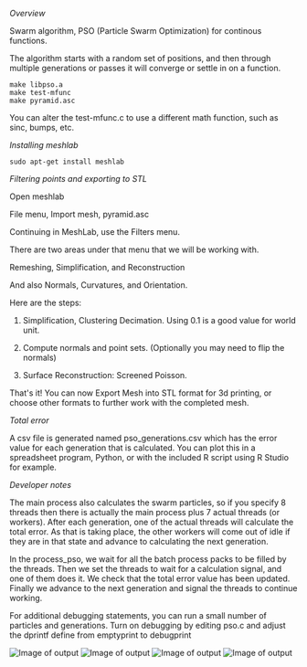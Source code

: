 
*Overview*

Swarm algorithm, PSO (Particle Swarm Optimization) for continous functions.

The algorithm starts with a random set of positions, and then through multiple generations or passes it will converge or settle in on a function.

```console
make libpso.a
make test-mfunc
make pyramid.asc
```

You can alter the test-mfunc.c to use a different math function, such as sinc, bumps, etc.

*Installing meshlab*

```console
sudo apt-get install meshlab
```

*Filtering points and exporting to STL*

Open meshlab

File menu, Import mesh, pyramid.asc

Continuing in MeshLab, use the Filters menu.

There are two areas under that menu that we will be working with.

Remeshing, Simplification, and Reconstruction

And also Normals, Curvatures, and Orientation.

Here are the steps:

1. Simplification, Clustering Decimation. Using 0.1 is a good value for world unit.

2. Compute normals and point sets. (Optionally you may need to flip the normals)

3. Surface Reconstruction: Screened Poisson.

That's it! You can now Export Mesh into STL format for 3d printing, or choose other formats to further work with the completed mesh.

*Total error*

A csv file is generated named pso_generations.csv which has the error value for each generation that is calculated. You can plot this in a spreadsheet program, Python, or with the included R script using R Studio for example.

*Developer notes*

The main process also calculates the swarm particles, so if you specify 8 threads then there is actually the main process plus 7 actual threads (or workers). After each generation, one of the actual threads will calculate the total error. As that is taking place, the other workers will come out of idle if they are in that state and advance to calculating the next generation.

In the process_pso, we wait for all the batch process packs to be filled by the threads.
Then we set the threads to wait for a calculation signal, and one of them does it. We check that the total error value has been updated. Finally we advance to the next generation and signal the threads to continue working.

For additional debugging statements, you can run a small number of particles and generations. Turn on debugging by editing pso.c and adjust the dprintf define from emptyprint to debugprint

![Image of output](https://phrasep.com/~lvecsey/software/libpso/screenshot_bumps2-0_scaled.png)
![Image of output](https://phrasep.com/~lvecsey/software/libpso/screenshot_bumps2-1_scaled.png)
![Image of output](https://phrasep.com/~lvecsey/software/libpso/screenshot_bumps2-2_scaled.png)
![Image of output](https://phrasep.com/~lvecsey/software/libpso/screenshot_bumps2-3.png)
